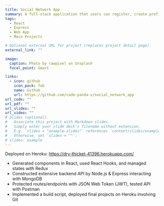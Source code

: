 ```yaml
---
title: Social Network App
summary: A full-stack application that users can register, create profiles, and add posts
tags:
  - React
  - Express
  - Web App
  - Main Projects

# Optional external URL for project (replaces project detail page).
external_link: ""

image:
  caption: Photo by rawpixel on Unsplash
  focal_point: Smart

links:
  - icon: github
    icon_pack: fab
    name: Github
    url: https://github.com/code-panda-x/social_network_app
url_code: ""
url_pdf: ""
url_slides: ""
url_video: ""
# Slides (optional).
#   Associate this project with Markdown slides.
#   Simply enter your slide deck's filename without extension.
#   E.g. `slides = "example-slides"` references `content/slides/example-slides.md`.
#   Otherwise, set `slides = ""`.
# slides: example
---
```


Deployed on Heroku: https://dry-thicket-41396.herokuapp.com/

- Generated components in React, used React Hooks, and managed states with Redux
- Constructed extensive backend API by Node.js & Express interacting with MongoDB
- Protected routes/endpoints with JSON Web Token (JWT), tested API with Postman
- Implemented a build script, deployed final projects on Heroku involving Git
